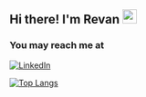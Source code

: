 ## Hi there! I'm Revan <img src="https://media.giphy.com/media/hvRJCLFzcasrR4ia7z/giphy.gif" width="25px">

### You may reach me at
[![LinkedIn](https://img.shields.io/badge/-LinkedIn-0077B5?style=for-the-badge&logo=linkedin)](https://www.linkedin.com/in/rev1006/)
 
[![Top Langs](https://github-readme-stats.vercel.app/api/top-langs/?username=mrevanzak&layout=compact&langs_count=10)](https://github.com/anuraghazra/github-readme-stats)

